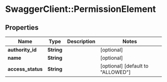 # SwaggerClient::PermissionElement

## Properties
Name | Type | Description | Notes
------------ | ------------- | ------------- | -------------
**authority_id** | **String** |  | [optional] 
**name** | **String** |  | [optional] 
**access_status** | **String** |  | [optional] [default to &quot;ALLOWED&quot;]


